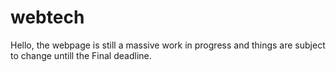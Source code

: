 # webtech

Hello, the webpage is still a massive work in progress and things are subject to change untill the Final deadline.